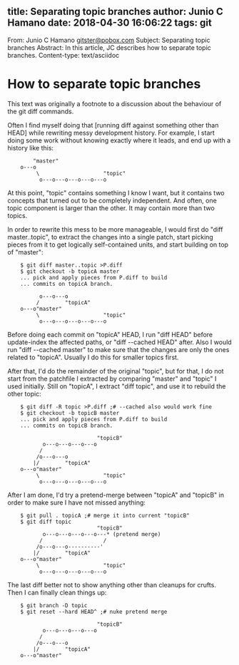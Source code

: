 title: Separating topic branches
author: Junio C Hamano
date: 2018-04-30 16:06:22
tags: git
---

From: Junio C Hamano <gitster@pobox.com>
Subject: Separating topic branches
Abstract: In this article, JC describes how to separate topic branches.
Content-type: text/asciidoc

How to separate topic branches
==============================

This text was originally a footnote to a discussion about the
behaviour of the git diff commands.

Often I find myself doing that [running diff against something other
than HEAD] while rewriting messy development history.  For example, I
start doing some work without knowing exactly where it leads, and end
up with a history like this:

            "master"
        o---o
             \                    "topic"
              o---o---o---o---o---o

At this point, "topic" contains something I know I want, but it
contains two concepts that turned out to be completely independent.
And often, one topic component is larger than the other.  It may
contain more than two topics.

In order to rewrite this mess to be more manageable, I would first do
"diff master..topic", to extract the changes into a single patch, start
picking pieces from it to get logically self-contained units, and
start building on top of "master":

        $ git diff master..topic >P.diff
        $ git checkout -b topicA master
        ... pick and apply pieces from P.diff to build
        ... commits on topicA branch.

              o---o---o
             /        "topicA"
        o---o"master"
             \                    "topic"
              o---o---o---o---o---o

Before doing each commit on "topicA" HEAD, I run "diff HEAD"
before update-index the affected paths, or "diff --cached HEAD"
after.  Also I would run "diff --cached master" to make sure
that the changes are only the ones related to "topicA".  Usually
I do this for smaller topics first.

After that, I'd do the remainder of the original "topic", but
for that, I do not start from the patchfile I extracted by
comparing "master" and "topic" I used initially.  Still on
"topicA", I extract "diff topic", and use it to rebuild the
other topic:

        $ git diff -R topic >P.diff ;# --cached also would work fine
        $ git checkout -b topicB master
        ... pick and apply pieces from P.diff to build
        ... commits on topicB branch.

                                "topicB"
               o---o---o---o---o
              /
             /o---o---o
            |/        "topicA"
        o---o"master"
             \                    "topic"
              o---o---o---o---o---o

After I am done, I'd try a pretend-merge between "topicA" and
"topicB" in order to make sure I have not missed anything:

        $ git pull . topicA ;# merge it into current "topicB"
        $ git diff topic
                                "topicB"
               o---o---o---o---o---* (pretend merge)
              /                   /
             /o---o---o----------'
            |/        "topicA"
        o---o"master"
             \                    "topic"
              o---o---o---o---o---o

The last diff better not to show anything other than cleanups
for crufts.  Then I can finally clean things up:

        $ git branch -D topic
        $ git reset --hard HEAD^ ;# nuke pretend merge

                                "topicB"
               o---o---o---o---o
              /
             /o---o---o
            |/        "topicA"
        o---o"master"
